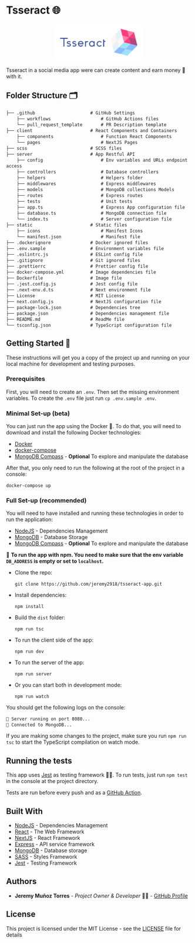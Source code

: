 # Tsseract 🌐

<p align="center">
  <img src='./static/Main-aside/logo_transparent_background.png' height='100' /> 
</p>

Tsseract in a social media app were can create content and earn money 💸 with it.

## Folder Structure 🗂️

    ├── .github                     # GitHub Settings
        ├── workflows                   # GitHub Actions files
        └── pull_request_template       # PR Description template
    ├── client                      # React Components and Containers
        ├── components                  # Function React Components
        └── pages                       # NextJS Pages
    ├── scss                        # SCSS files
    ├── server                      # App Restful API
        ├── config                      # Env variables and URLs endpoint access
        ├── controllers                 # Database controllers
        ├── helpers                     # Helpers folder
        ├── middlewares                 # Express middlewares
        ├── models                      # MongoDB collections Models
        ├── routes                      # Express routes
        ├── tests                       # Unit tests
        ├── app.ts                      # Express App configuration file
        ├── database.ts                 # MongoDB connection file
        └── index.ts                    # Server configuration file
    ├── static                      # Static files
        ├── icons                       # Manifest Icons
        └── manifest.json               # Manifest file
    ├── .dockerignore               # Docker ignored files
    ├── .env.sample                 # Environment variables file
    ├── .eslintrc.js                # ESLint config file
    ├── .gitignore                  # Git ignored files
    ├── .prettierrc                 # Prettier config file
    ├── docker-compose.yml          # Image dependencies file
    ├── Dockerfile                  # Image file
    ├── .jest.config.js             # Jest config file
    ├── .next-env.d.ts              # Next environment file
    ├── License                     # MIT License
    ├── next.config.js              # NextJS configuration file
    ├── package-lock.json           # Dependencies tree
    ├── package.json                # Dependencies management file
    ├── README.md                   # ReadMe file
    └── tsconfig.json               # TypeScript configuration file

## Getting Started 🚀

These instructions will get you a copy of the project up and running on your local machine for development and testing purposes.

### Prerequisites

First, you will need to create an `.env`. Then set the missing environment variables.
To create the `.env` file just run `cp .env.sample .env`.

### Minimal Set-up (beta)

You can just run the app using the Docker 🐳. To do that, you will need to download and install the following Docker technologies:

- [Docker](https://docs.docker.com/get-docker/)
- [docker-compose](https://docs.docker.com/compose/install/)
- [MongoDB Compass](https://www.mongodb.com/products/compass) - **Optional** To explore and manipulate the database

After that, you only need to run the following at the root of the project in a console:

```
docker-compose up
```

### Full Set-up (recommended)

You will need to have installed and running these technologies in order to run the application:

- [NodeJS](https://nodejs.org/es/) - Dependencies Management
- [MongoDB](https://www.mongodb.com/es) - Database Storage
- [MongoDB Compass](https://www.mongodb.com/products/compass) - **Optional** To explore and manipulate the database

📌 **To run the app with npm. You need to make sure that the env variable `DB_ADDRESS` is empty or set to `localhost`.**

- Clone the repo:

  ```
  git clone https://github.com/jeremy2918/tsseract-app.git
  ```

- Install dependencies:

  ```
  npm install
  ```

- Build the `dist` folder:

  ```
  npm run tsc
  ```

- To run the client side of the app:

  ```
  npm run dev
  ```

- To run the server of the app:

  ```
  npm run server
  ```

- Or you can start both in development mode:

  ```
  npm run watch
  ```

You should get the following logs on the console:

```
🚀 Server running on port 8080...
📡 Connected to MongoDB...
```

If you are making some changes to the project, make sure you run `npm run tsc` to start the TypeScript compilation on watch mode.

## Running the tests

This app uses [Jest](https://jestjs.io/) as testing framework 🧑‍💻. To run tests, just run `npm test` in the console at the project directory.

Tests are run before every push and as a [GitHub Action](https://github.com/jeremy2918/tsseract-app/actions).

## Built With

- [NodeJS](https://nodejs.org/es/) - Dependencies Management
- [React](https://es.reactjs.org/) - The Web Framework
- [NextJS](https://nextjs.org/) - React Framework
- [Express](https://expressjs.com/es/) - API service framework
- [MongoDB](https://www.mongodb.com/es) - Database storage
- [SASS](https://sass-lang.com/) - Styles Framework
- [Jest](https://jestjs.io/) - Testing Framework

## Authors

- **Jeremy Muñoz Torres** - _Project Owner & Developer_ 🧑‍💻 - [GitHub Profile](https://github.com/jeremy2918)

## License

This project is licensed under the MIT License - see the [LICENSE](LICENSE) file for details
